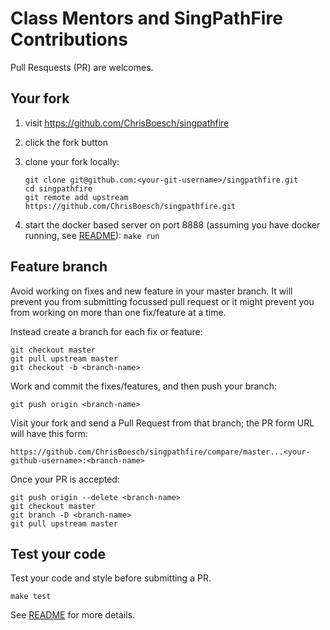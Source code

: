 # Class Mentors and SingPathFire Contributions

Pull Resquests (PR) are welcomes.


## Your fork

1. visit https://github.com/ChrisBoesch/singpathfire
2. click the fork button
3. clone your fork locally:

   ```
   git clone git@github.com:<your-git-username>/singpathfire.git
   cd singpathfire
   git remote add upstream https://github.com/ChrisBoesch/singpathfire.git
   ```

4. start the docker based server on port 8888
   (assuming you have docker running, see [README](./README.md)): `make run`


## Feature branch

Avoid working on fixes and new feature in your master branch. It will prevent
you from submitting focussed pull request or it might prevent you from working 
on more than one fix/feature at a time.

Instead create a branch for each fix or feature:
```shell
git checkout master
git pull upstream master
git checkout -b <branch-name>
```

Work and commit the fixes/features, and then push your branch:
```shell
git push origin <branch-name>
```

Visit your fork and send a Pull Request from that branch; the PR form URL
will have this form:

	https://github.com/ChrisBoesch/singpathfire/compare/master...<your-github-username>:<branch-name>

Once your PR is accepted:
```shell
git push origin --delete <branch-name>
git checkout master
git branch -D <branch-name>
git pull upstream master
```



## Test your code

Test your code and style before submitting a PR.

```
make test
```

See [README](./README.md) for more details.
